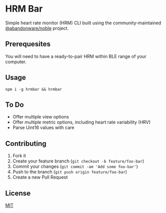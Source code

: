 HRM Bar
===

Simple heart rate monitor (HRM) CLI built using the community-maintained [@abandonware/noble](https://github.com/abandonware/noble) project.

## Prerequesites
You will need to have a ready-to-pair HRM within BLE range of your computer.

## Usage
```
npm i -g hrmbar && hrmbar
```

## To Do
- Offer multiple view options
- Offer multiple metric options, including heart rate variability (HRV)
- Parse Uint16 values with care

## Contributing
1. Fork it
2. Create your feature branch (`git checkout -b feature/foo-bar`)
3. Commit your changes (`git commit -am 'Add some foo-bar'`)
4. Push to the branch (`git push origin feature/foo-bar`)
5. Create a new Pull Request

## License
[MIT](https://choosealicense.com/licenses/mit/)

